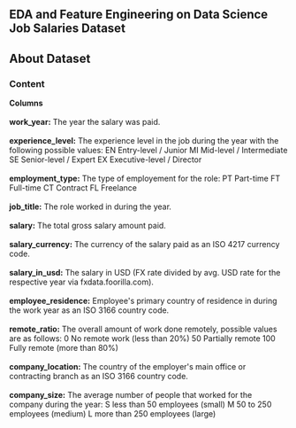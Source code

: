 ## EDA and Feature Engineering on Data Science Job Salaries Dataset

## About Dataset

### Content
<b> Columns </b><br><br>
<b> work_year:</b>	The year the salary was paid.<br><br>
<b> experience_level:</b> The experience level in the job during the year with the following possible values: EN Entry-level / Junior MI Mid-level / Intermediate SE Senior-level / Expert EX Executive-level / Director <br><br>
<b> employment_type:</b> The type of employement for the role: PT Part-time FT Full-time CT Contract FL Freelance <br><br>
<b> job_title:</b> The role worked in during the year. <br><br>
<b> salary:</b>	The total gross salary amount paid. <br><br>
<b> salary_currency:</b> The currency of the salary paid as an ISO 4217 currency code. <br><br>
<b> salary_in_usd:</b> The salary in USD (FX rate divided by avg. USD rate for the respective year via fxdata.foorilla.com). <br><br>
<b> employee_residence:</b> Employee's primary country of residence in during the work year as an ISO 3166 country code. <br><br>
<b> remote_ratio:</b>	The overall amount of work done remotely, possible values are as follows: 0 No remote work (less than 20%) 50 Partially remote 100 Fully remote (more than 80%) <br><br>
<b> company_location:</b>	The country of the employer's main office or contracting branch as an ISO 3166 country code. <br><br>
<b> company_size:</b>	The average number of people that worked for the company during the year: S less than 50 employees (small) M 50 to 250 employees (medium) L more than 250 employees (large)
